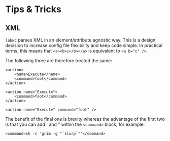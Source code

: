 # Tips & Tricks

## XML

`labwc` parses XML in an element/attribute agnostic way. This is a design
decision to increase config file flexibility and keep code simple. In practical
terms, this means that `<a><b>c</b></a>` is equivalent to `<a b="c" />`.

The following three are therefore treated the same:

```
<action>
	<name>Execute</name>
	<command>foot</command>
</action>
```

```
<action name="Execute">
	<command>foot</command>
</action>
```

```
<action name="Execute" command="foot" />
```

The benefit of the final one is brevity whereas the advantage of the first two
is that you can add ' and " within the `<command>` block, for example:

```
<command>sh -c 'grim -g "`slurp`"'</command>
```

